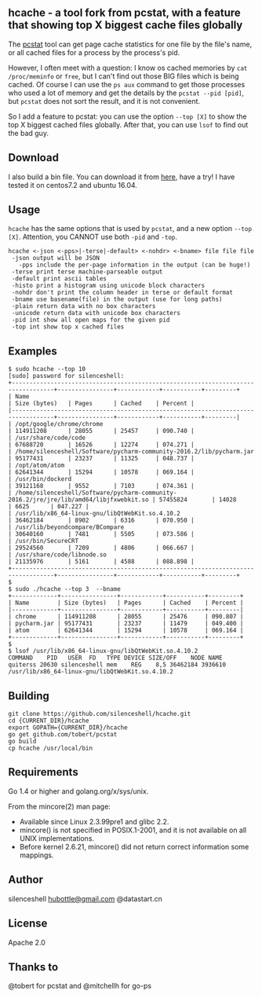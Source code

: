 ## hcache - a tool fork from pcstat, with a feature that showing top X biggest cache files globally

The [pcstat](https://github.com/tobert/pcstat) tool can get page cache statistics for one file by the file's name, or all cached files for a process by the process's pid.

However, I often meet with a question: I know os cached memories by `cat /proc/meminfo` or `free`, but I can't find out those BIG files which is being cached. Of course I can use the `ps aux` command to get those processes who used a lot of memory and get the details by the `pcstat --pid [pid]`, but `pcstat` does not sort the result, and it is not convenient.

So I add a feature to pcstat: you can use the option `--top [X]` to show the top X biggest cached files globally. After that, you can use `lsof` to find out the bad guy.

## Download

I also build a bin file. You can download it from [here](https://silenceshell-1255345740.cos.ap-shanghai.myqcloud.com/hcache), have a try! I have tested it on centos7.2 and ubuntu 16.04.

## Usage

`hcache` has the same options that is used by `pcstat`, and a new option `--top [X]`. Attention, you CANNOT use both `-pid` and `-top`.

```
hcache <-json <-pps>|-terse|-default> <-nohdr> <-bname> file file file
 -json output will be JSON
   -pps include the per-page information in the output (can be huge!)
 -terse print terse machine-parseable output
 -default print ascii tables
 -histo print a histogram using unicode block characters
 -nohdr don't print the column header in terse or default format
 -bname use basename(file) in the output (use for long paths)
 -plain return data with no box characters
 -unicode return data with unicode box characters
 -pid int show all open maps for the given pid
 -top int show top x cached files
```

## Examples

```
$ sudo hcache --top 10
[sudo] password for silenceshell: 
+----------------------------------------------------------------------------------+----------------+------------+-----------+---------+
| Name                                                                             | Size (bytes)   | Pages      | Cached    | Percent |
|----------------------------------------------------------------------------------+----------------+------------+-----------+---------|
| /opt/google/chrome/chrome                                                        | 114911208      | 28055      | 25457     | 090.740 |
| /usr/share/code/code                                                             | 67688720       | 16526      | 12274     | 074.271 |
| /home/silenceshell/Software/pycharm-community-2016.2/lib/pycharm.jar                   | 95177431       | 23237      | 11325     | 048.737 |
| /opt/atom/atom                                                                   | 62641344       | 15294      | 10578     | 069.164 |
| /usr/bin/dockerd                                                                 | 39121168       | 9552       | 7103      | 074.361 |
| /home/silenceshell/Software/pycharm-community-2016.2/jre/jre/lib/amd64/libjfxwebkit.so | 57455824       | 14028      | 6625      | 047.227 |
| /usr/lib/x86_64-linux-gnu/libQtWebKit.so.4.10.2                                  | 36462184       | 8902       | 6316      | 070.950 |
| /usr/lib/beyondcompare/BCompare                                                  | 30640160       | 7481       | 5505      | 073.586 |
| /usr/bin/SecureCRT                                                               | 29524560       | 7209       | 4806      | 066.667 |
| /usr/share/code/libnode.so                                                       | 21135976       | 5161       | 4588      | 088.898 |
+----------------------------------------------------------------------------------+----------------+------------+-----------+---------+
$ 
$ sudo ./hcache --top 3  --bname  
+-------------+----------------+------------+-----------+---------+
| Name        | Size (bytes)   | Pages      | Cached    | Percent |
|-------------+----------------+------------+-----------+---------|
| chrome      | 114911208      | 28055      | 25476     | 090.807 |
| pycharm.jar | 95177431       | 23237      | 11479     | 049.400 |
| atom        | 62641344       | 15294      | 10578     | 069.164 |
+-------------+----------------+------------+-----------+---------+ 
$ 
$ lsof /usr/lib/x86_64-linux-gnu/libQtWebKit.so.4.10.2 
COMMAND    PID   USER  FD   TYPE DEVICE SIZE/OFF    NODE NAME
quiterss 20630 silenceshell mem    REG    8,5 36462184 3936610 /usr/lib/x86_64-linux-gnu/libQtWebKit.so.4.10.2
```

## Building

```
git clone https://github.com/silenceshell/hcache.git
cd {CURRENT_DIR}/hcache
export GOPATH={CURRENT_DIR}/hcache
go get github.com/tobert/pcstat
go build
cp hcache /usr/local/bin
```

## Requirements

Go 1.4 or higher and golang.org/x/sys/unix.

From the mincore(2) man page:

* Available since Linux 2.3.99pre1 and glibc 2.2.
* mincore() is not specified in POSIX.1-2001, and it is not available on all UNIX implementations.
* Before kernel 2.6.21, mincore() did not return correct information some mappings.

## Author

silenceshell <hubottle@gmail.com> @datastart.cn

## License

Apache 2.0

## Thanks to

@tobert for pcstat and @mitchellh for go-ps
